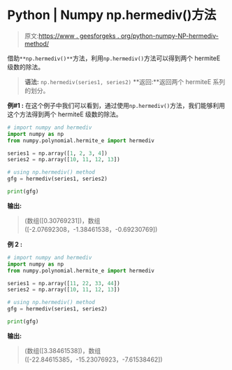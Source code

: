 # Python | Numpy np.hermediv()方法

> 原文:[https://www . geesforgeks . org/python-numpy-NP-hermediv-method/](https://www.geeksforgeeks.org/python-numpy-np-hermediv-method/)

借助`**np.hermediv()**`方法，利用`np.hermediv()`方法可以得到两个 hermiteE 级数的除法。

> **语法:** `np.hermediv(series1, series2)`
> **返回:**返回两个 hermiteE 系列的划分。

**例#1 :**
在这个例子中我们可以看到，通过使用`np.hermediv()`方法，我们能够利用这个方法得到两个 hermiteE 级数的除法。

```py
# import numpy and hermediv
import numpy as np
from numpy.polynomial.hermite_e import hermediv

series1 = np.array([1, 2, 3, 4])
series2 = np.array([10, 11, 12, 13])

# using np.hermediv() method
gfg = hermediv(series1, series2)

print(gfg)
```

**输出:**

> (数组([0.30769231])，数组([-2.07692308，-1.38461538，-0.69230769])

**例 2 :**

```py
# import numpy and hermediv
import numpy as np
from numpy.polynomial.hermite_e import hermediv

series1 = np.array([11, 22, 33, 44])
series2 = np.array([10, 11, 12, 13])

# using np.hermediv() method
gfg = hermediv(series1, series2)

print(gfg)
```

**输出:**

> (数组([3.38461538])，数组([-22.84615385，-15.23076923，-7.61538462])